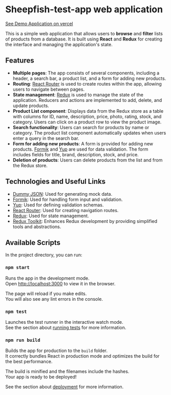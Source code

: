 # Sheepfish-test-app web application

[See Demo Application on vercel](https://sheepfish-test.vercel.app/products)

This is a simple web application that allows users to **browse** and **filter** lists of products from a database. It is built using **React** and **Redux** for creating the interface and managing the application's state.

## Features

- **Multiple pages**: The app consists of several components, including a header, a search bar, a product list, and a form for adding new products.
- **Routing**: [React Router](https://reactrouter.com/en/main) is used to create routes within the app, allowing users to navigate between pages.
- **State management**: [Redux](https://redux.js.org/) is used to manage the state of the application. Reducers and actions are implemented to add, delete, and update products.
- **Product List component**: Displays data from the Redux store as a table with columns for ID, name, description, price, photo, rating, stock, and category. Users can click on a product row to view the product image.
- **Search functionality**: Users can search for products by name or category. The product list component automatically updates when users enter a query in the search bar.
- **Form for adding new products**: A form is provided for adding new products. [Formik](https://formik.org/) and [Yup](https://github.com/jquense/yup) are used for data validation. The form includes fields for title, brand, description, stock, and price.
- **Deletion of products**: Users can delete products from the list and from the Redux store.

## Technologies and Useful Links

- [Dummy JSON](https://dummyjson.com/): Used for generating mock data.
- [Formik](https://formik.org/): Used for handling form input and validation.
- [Yup](https://github.com/jquense/yup): Used for defining validation schemas.
- [React Router](https://reactrouter.com/en/main): Used for creating navigation routes.
- [Redux](https://redux.js.org/): Used for state management.
- [Redux Toolkit](https://redux-toolkit.js.org/): Enhances Redux development by providing simplified tools and abstractions.


## Available Scripts

In the project directory, you can run:

### `npm start`

Runs the app in the development mode.\
Open [http://localhost:3000](http://localhost:3000) to view it in the browser.

The page will reload if you make edits.\
You will also see any lint errors in the console.

### `npm test`

Launches the test runner in the interactive watch mode.\
See the section about [running tests](https://facebook.github.io/create-react-app/docs/running-tests) for more information.

### `npm run build`

Builds the app for production to the `build` folder.\
It correctly bundles React in production mode and optimizes the build for the best performance.

The build is minified and the filenames include the hashes.\
Your app is ready to be deployed!

See the section about [deployment](https://facebook.github.io/create-react-app/docs/deployment) for more information.



